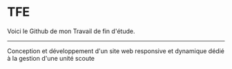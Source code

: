 # TFE
Voici le Github de mon Travail de fin d'étude.<hr>
Conception et développement d'un site web responsive et dynamique dédié à la gestion d'une unité scoute


